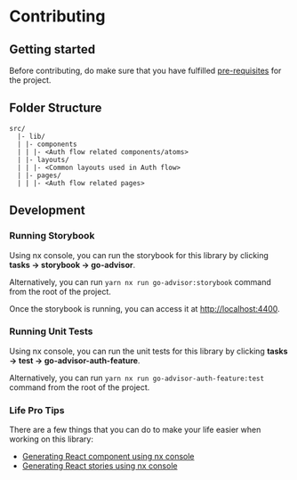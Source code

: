 # Contributing

## Getting started

Before contributing, do make sure that you have fulfilled [pre-requisites](../../../README.md) for the project.

## Folder Structure

```
src/
  |- lib/
  | |- components
  | | |- <Auth flow related components/atoms>
  | |- layouts/
  | | |- <Common layouts used in Auth flow>
  | |- pages/
  | | |- <Auth flow related pages>
```

## Development

### Running Storybook

Using nx console, you can run the storybook for this library by clicking **tasks -> storybook -> go-advisor**.

Alternatively, you can run `yarn nx run go-advisor:storybook` command from the root of the project.

Once the storybook is running, you can access it at [http://localhost:4400](http://localhost:4400).

### Running Unit Tests

Using nx console, you can run the unit tests for this library by clicking **tasks -> test -> go-advisor-auth-feature**.

Alternatively, you can run `yarn nx run go-advisor-auth-feature:test` command from the root of the project.

### Life Pro Tips

There are a few things that you can do to make your life easier when working on this library:

- [Generating React component using nx console]()
- [Generating React stories using nx console]()
